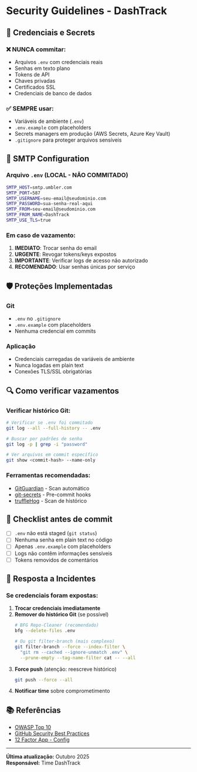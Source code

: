 # Security Guidelines - DashTrack

## 🔐 Credenciais e Secrets

### ❌ NUNCA commitar:
- Arquivos `.env` com credenciais reais
- Senhas em texto plano
- Tokens de API
- Chaves privadas
- Certificados SSL
- Credenciais de banco de dados

### ✅ SEMPRE usar:
- Variáveis de ambiente (`.env`)
- `.env.example` com placeholders
- Secrets managers em produção (AWS Secrets, Azure Key Vault)
- `.gitignore` para proteger arquivos sensíveis

## 📧 SMTP Configuration

### Arquivo `.env` (LOCAL - NÃO COMMITADO)
```bash
SMTP_HOST=smtp.umbler.com
SMTP_PORT=587
SMTP_USERNAME=seu-email@seudominio.com
SMTP_PASSWORD=sua-senha-real-aqui
SMTP_FROM=seu-email@seudominio.com
SMTP_FROM_NAME=DashTrack
SMTP_USE_TLS=true
```

### Em caso de vazamento:

1. **IMEDIATO**: Trocar senha do email
2. **URGENTE**: Revogar tokens/keys expostos
3. **IMPORTANTE**: Verificar logs de acesso não autorizado
4. **RECOMENDADO**: Usar senhas únicas por serviço

## 🛡️ Proteções Implementadas

### Git
- `.env` no `.gitignore`
- `.env.example` com placeholders
- Nenhuma credencial em commits

### Aplicação
- Credenciais carregadas de variáveis de ambiente
- Nunca logadas em plain text
- Conexões TLS/SSL obrigatórias

## 🔍 Como verificar vazamentos

### Verificar histórico Git:
```bash
# Verificar se .env foi commitado
git log --all --full-history -- .env

# Buscar por padrões de senha
git log -p | grep -i "password"

# Ver arquivos em commit específico
git show <commit-hash> --name-only
```

### Ferramentas recomendadas:
- [GitGuardian](https://www.gitguardian.com/) - Scan automático
- [git-secrets](https://github.com/awslabs/git-secrets) - Pre-commit hooks
- [truffleHog](https://github.com/trufflesecurity/trufflehog) - Scan de histórico

## 📝 Checklist antes de commit

- [ ] `.env` não está staged (`git status`)
- [ ] Nenhuma senha em plain text no código
- [ ] Apenas `.env.example` com placeholders
- [ ] Logs não contêm informações sensíveis
- [ ] Tokens removidos de comentários

## 🚨 Resposta a Incidentes

### Se credenciais foram expostas:

1. **Trocar credenciais imediatamente**
2. **Remover do histórico Git** (se possível)
   ```bash
   # BFG Repo-Cleaner (recomendado)
   bfg --delete-files .env
   
   # Ou git filter-branch (mais complexo)
   git filter-branch --force --index-filter \
     "git rm --cached --ignore-unmatch .env" \
     --prune-empty --tag-name-filter cat -- --all
   ```
3. **Force push** (atenção: reescreve histórico)
   ```bash
   git push --force --all
   ```
4. **Notificar time** sobre comprometimento

## 📚 Referências

- [OWASP Top 10](https://owasp.org/www-project-top-ten/)
- [GitHub Security Best Practices](https://docs.github.com/en/code-security)
- [12 Factor App - Config](https://12factor.net/config)

---

**Última atualização:** Outubro 2025  
**Responsável:** Time DashTrack
